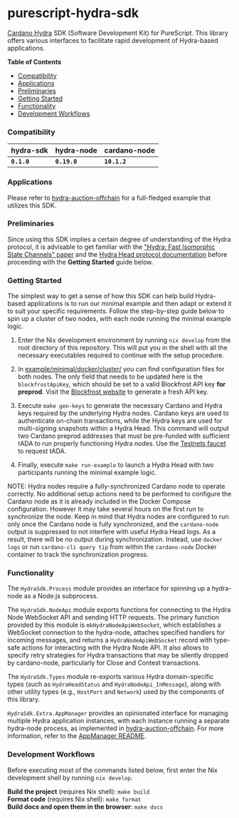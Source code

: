 # purescript-hydra-sdk

[Cardano Hydra](https://hydra.family/head-protocol/)
SDK (Software Development Kit) for PureScript. This library offers
various interfaces to facilitate rapid development of Hydra-based
applications.

**Table of Contents**

<!-- START doctoc generated TOC please keep comment here to allow auto update -->
<!-- DON'T EDIT THIS SECTION, INSTEAD RE-RUN doctoc TO UPDATE -->

- [Compatibility](#compatibility)
- [Applications](#applications)
- [Preliminaries](#preliminaries)
- [Getting Started](#getting-started)
- [Functionality](#functionality)
- [Development Workflows](#development-workflows)

<!-- END doctoc generated TOC please keep comment here to allow auto update -->

### Compatibility

| hydra-sdk   | hydra-node   | cardano-node |
| ----------- | ------------ | ------------ |
| **`0.1.0`** | **`0.19.0`** | **`10.1.2`** |

### Applications

Please refer to [hydra-auction-offchain](https://github.com/mlabs-haskell/hydra-auction-offchain)
for a full-fledged example that utilizes this SDK.

### Preliminaries

Since using this SDK implies a certain degree of understanding of the Hydra
protocol, it is advisable to get familiar with the ["Hydra: Fast Isomorphic State Channels" paper](https://iohk.io/en/research/library/papers/hydra-fast-isomorphic-state-channels/)
and the [Hydra Head protocol documentation](https://hydra.family/head-protocol/docs/)
before proceeding with the **Getting Started** guide below.

### Getting Started

The simplest way to get a sense of how this SDK can help build Hydra-based
applications is to run our minimal example and then adapt or extend it to suit
your specific requirements. Follow the step-by-step guide below to spin up
a cluster of two nodes, with each node running the minimal example logic.

1. Enter the Nix development environment by running `nix develop` from the root
directory of this repository. This will put you in the shell with all the
necessary executables required to continue with the setup procedure.

2. In [example/minimal/docker/cluster/](example/minimal/docker/cluster/) you
can find configuration files for both nodes. The only field that needs to be
updated here is the `blockfrostApiKey`, which should be set to a valid
Blockfrost API key **for preprod**. Visit the [Blockfrost website](https://blockfrost.io/)
to generate a fresh API key.

3. Execute `make gen-keys` to generate the necessary Cardano and Hydra keys
required by the underlying Hydra nodes. Cardano keys are used to authenticate
on-chain transactions, while the Hydra keys are used for multi-signing snapshots
within a Hydra Head. This command will output two Cardano preprod addresses
that must be pre-funded with sufficient tADA to run properly functioning Hydra
nodes. Use the [Testnets faucet](https://docs.cardano.org/cardano-testnets/tools/faucet/)
to request tADA.

4. Finally, execute `make run-example` to launch a Hydra Head with two
participants running the minimal example logic.

NOTE: Hydra nodes require a fully-synchronized Cardano node to operate
correctly. No additional setup actions need to be performed to
configure the Cardano node as it is already included in the Docker
Compose configuration. However it may take several hours on the first
run to synchronize the node. Keep in mind that Hydra nodes
are configured to run only once the Cardano node is fully
synchronized, and the `cardano-node` output is suppressed to not
interfere with useful Hydra Head logs. As a result, there will be no
output during synchronization. Instead, use `docker logs` or run
`cardano-cli query tip` from within the `cardano-node` Docker
container to track the synchronization progress. 

### Functionality

The `HydraSdk.Process` module provides an interface for spinning up a hydra-node
as a Node.js subprocess.

The `HydraSdk.NodeApi` module exports functions for connecting to the Hydra Node
WebSocket API and sending HTTP requests. The primary function provided by this
module is `mkHydraNodeApiWebSocket`, which establishes a WebSocket connection to
the hydra-node, attaches specified handlers for incoming messages, and returns a
`HydraNodeApiWebSocket` record with type-safe actions for interacting with the
Hydra Node API. It also allows to specify retry strategies for Hydra
transactions that may be silently dropped by cardano-node, particularly for
Close and Contest transactions.

The `HydraSdk.Types` module re-exports various Hydra domain-specific types
(such as `HydraHeadStatus` and `HydraNodeApi_InMessage`), along with other
utility types (e.g., `HostPort` and `Network`) used by the components of this
library.

`HydraSdk.Extra.AppManager` provides an opinionated interface for managing
multiple Hydra application instances, with each instance running a separate
hydra-node process, as implemented in [hydra-auction-offchain](https://github.com/mlabs-haskell/hydra-auction-offchain).
For more information, refer to the [AppManager README](src/Extra/README.md).

### Development Workflows

Before executing most of the commands listed below, first enter the Nix
development shell by running `nix develop`.

**Build the project** (requires Nix shell): `make build`  
**Format code** (requires Nix shell): `make format`  
**Build docs and open them in the browser**: `make docs`
